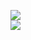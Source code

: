 [![](https://img.shields.io/badge/Made%20With-Github%20Spray-lightgrey.svg?style=for-the-badge&logo=github)](https://github.com/Annihil/github-spray#24672)  
[![](https://i.imgur.com/2DrTn0Z.gif)](https://github.com/Annihil/github-spray)